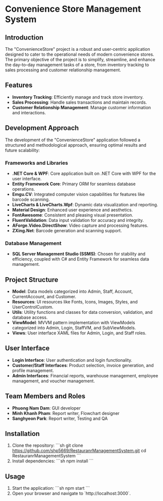# Convenience Store Management System

## Introduction

The "ConvenienceStore" project is a robust and user-centric application designed to cater to the operational needs of modern convenience stores. The primary objective of the project is to simplify, streamline, and enhance the day-to-day management tasks of a store, from inventory tracking to sales processing and customer relationship management.

## Features

- **Inventory Tracking**: Efficiently manage and track store inventory.
- **Sales Processing**: Handle sales transactions and maintain records.
- **Customer Relationship Management**: Manage customer information and interactions.

## Development Approach

The development of the "ConvenienceStore" application followed a structured and methodological approach, ensuring optimal results and future scalability:

### Frameworks and Libraries

- **.NET Core & WPF**: Core application built on .NET Core with WPF for the user interface.
- **Entity Framework Core**: Primary ORM for seamless database operations.
- **Emgu.CV**: Integrated computer vision capabilities for features like barcode scanning.
- **LiveCharts & LiveCharts.Wpf**: Dynamic data visualization and reporting.
- **Material Design**: Enhanced user experience and aesthetics.
- **FontAwesome**: Consistent and pleasing visual presentation.
- **FluentValidation**: Data input validation for accuracy and integrity.
- **AForge.Video.DirectShow**: Video capture and processing features.
- **ZXing.Net**: Barcode generation and scanning support.

### Database Management

- **SQL Server Management Studio (SSMS)**: Chosen for stability and efficiency, coupled with C# and Entity Framework for seamless data management.

## Project Structure

- **Model**: Data models categorized into Admin, Staff, Account, CurrentAccount, and Customer.
- **Resources**: UI resources like Fonts, Icons, Images, Styles, and UserControlCustom.
- **Utils**: Utility functions and classes for data conversion, validation, and database access.
- **ViewModel**: MVVM pattern implementation with ViewModels categorized into Admin, Login, StaffVM, and SubViewModels.
- **Views**: User interface XAML files for Admin, Login, and Staff roles.

## User Interface

- **Login Interface**: User authentication and login functionality.
- **Customer/Staff Interfaces**: Product selection, invoice generation, and profile management.
- **Admin Interfaces**: Financial reports, warehouse management, employee management, and voucher management.

## Team Members and Roles

- **Phuong Nam Dam**: GUI developer
- **Minh Khanh Pham**: Report writer, Flowchart designer
- **Sanghyeon Park**: Report writer, Testing and QA

## Installation

1. Clone the repository:
   \`\`\`sh
   git clone https://github.com/shp5669/RestauranrManagementSystem.git
   cd RestauranrManagementSystem
   \`\`\`
2. Install dependencies:
   \`\`\`sh
   npm install
   \`\`\`

## Usage

1. Start the application:
   \`\`\`sh
   npm start
   \`\`\`
2. Open your browser and navigate to \`http://localhost:3000\`.
